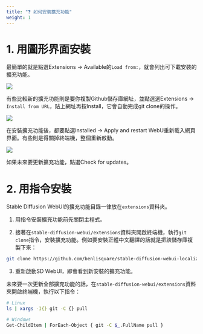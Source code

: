 ```yaml
---
title: "❓ 如何安裝擴充功能"
weight: 1
---
```



# 1. 用圖形界面安裝

最簡單的就是點選Extensions → Available的`Load from:`，就會列出可下載安裝的擴充功能。

![](../../images/how-to-install-extensions-1.webp)

有些比較新的擴充功能則是要你複製Github儲存庫網址，並點選選Extensions → `Install from URL`，貼上網址再按Install，它會自動完成git clone的操作。

![](../../images/how-to-install-extensions-2.webp)

在安裝擴充功能後，都要點選Installed → Apply and restart WebU重新載入網頁界面。有些則是得關掉終端機，整個重新啟動。

![](../../images/how-to-install-extensions-3.webp)

如果未來要更新擴充功能，點選Check for updates。


# 2. 用指令安裝

Stable Diffusion WebUI的擴充功能目錄一律放在`extensions`資料夾。

1. 用指令安裝擴充功能前先關閉主程式。

2. 接著在`stable-diffusion-webui/extensions`資料夾開啟終端機，執行`git clone`指令，安裝擴充功能。例如要安裝正體中文翻譯的話就是把該儲存庫複製下來：
```bash
git clone https://github.com/benlisquare/stable-diffusion-webui-localization-zh_TW.git
```

3. 重新啟動SD WebUI，即會看到新安裝的擴充功能。

未來要一次更新全部擴充功能的話，在`stable-diffusion-webui/extensions`資料夾開啟終端機，執行以下指令：
```bash
# Linux
ls | xargs -I{} git -C {} pull

# Windows
Get-ChildItem | ForEach-Object { git -C $_.FullName pull }
```
